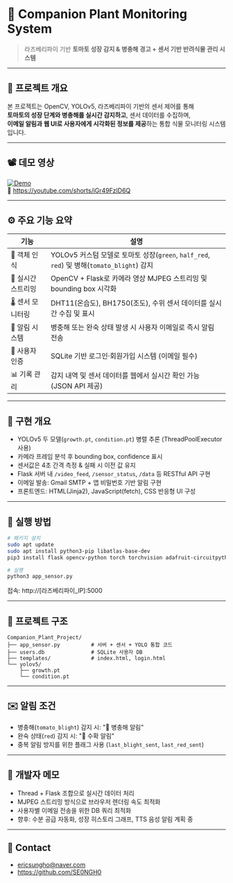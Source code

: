 # 🌿 Companion Plant Monitoring System

> 라즈베리파이 기반 **토마토 성장 감지 & 병충해 경고 + 센서 기반 반려식물 관리 시스템**

---

## 📌 프로젝트 개요

본 프로젝트는 OpenCV, YOLOv5, 라즈베리파이 기반의 센서 제어를 통해  
**토마토의 성장 단계와 병충해를 실시간 감지하고**, 센서 데이터를 수집하며,  
**이메일 알림과 웹 UI로 사용자에게 시각화된 정보를 제공**하는 통합 식물 모니터링 시스템입니다.

---

## 📽 데모 영상

[![Demo](https://img.youtube.com/vi/iGr49FzID6Q/0.jpg)](https://youtube.com/shorts/iGr49FzID6Q)  
🔗 https://youtube.com/shorts/iGr49FzID6Q

---

## ⚙️ 주요 기능 요약

| 기능 | 설명 |
|------|------|
| 🎯 객체 인식 | YOLOv5 커스텀 모델로 토마토 성장(`green`, `half_red`, `red`) 및 병해(`tomato_blight`) 감지 |
| 🎥 실시간 스트리밍 | OpenCV + Flask로 카메라 영상 MJPEG 스트리밍 및 bounding box 시각화 |
| 🌡️ 센서 모니터링 | DHT11(온습도), BH1750(조도), 수위 센서 데이터를 실시간 수집 및 표시 |
| 🔔 알림 시스템 | 병충해 또는 완숙 상태 발생 시 사용자 이메일로 즉시 알림 전송 |
| 👤 사용자 인증 | SQLite 기반 로그인·회원가입 시스템 (이메일 필수) |
| 📊 기록 관리 | 감지 내역 및 센서 데이터를 웹에서 실시간 확인 가능 (JSON API 제공) |

---

## 🔧 구현 개요

- YOLOv5 두 모델(`growth.pt`, `condition.pt`) 병렬 추론 (ThreadPoolExecutor 사용)
- 카메라 프레임 분석 후 bounding box, confidence 표시
- 센서값은 4초 간격 측정 & 실패 시 이전 값 유지
- Flask 서버 내 `/video_feed`, `/sensor_status`, `/data` 등 RESTful API 구현
- 이메일 발송: Gmail SMTP + 앱 비밀번호 기반 알림 구현
- 프론트엔드: HTML(Jinja2), JavaScript(fetch), CSS 반응형 UI 구성

---

## 🚀 실행 방법

```bash
# 패키지 설치
sudo apt update
sudo apt install python3-pip libatlas-base-dev
pip3 install flask opencv-python torch torchvision adafruit-circuitpython-dht smbus2 RPi.GPIO

# 실행
python3 app_sensor.py
```

접속: http://[라즈베리파이_IP]:5000

---

## 📁 프로젝트 구조

```
Companion_Plant_Project/
├── app_sensor.py          # 서버 + 센서 + YOLO 통합 코드
├── users.db               # SQLite 사용자 DB
├── templates/             # index.html, login.html
└── yolov5/
    ├── growth.pt
    └── condition.pt
```

---

## ✉️ 알림 조건

- 병충해(`tomato_blight`) 감지 시: "🚨 병충해 알림"
- 완숙 상태(`red`) 감지 시: "🍅 수확 알림"
- 중복 알림 방지를 위한 플래그 사용 (`last_blight_sent`, `last_red_sent`)

---

## 📝 개발자 메모

- Thread + Flask 조합으로 실시간 데이터 처리
- MJPEG 스트리밍 방식으로 브라우저 렌더링 속도 최적화
- 사용자별 이메일 전송을 위한 DB 쿼리 최적화
- 향후: 수분 공급 자동화, 성장 히스토리 그래프, TTS 음성 알림 계획 중

---

## 📧 Contact

- ericsungho@naver.com
- https://github.com/SE0NGH0
